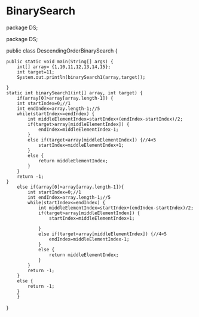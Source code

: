 # BinarySearch
package DS;

package DS;

public class DescendingOrderBinarySearch {

	public static void main(String[] args) {
		int[] array= {1,10,11,12,13,14,15};
		int target=11;
		System.out.println(binarySearch1(array,target));

	}
	static int binarySearch1(int[] array, int target) {
		if(array[0]>array[array.length-1]) {
		int startIndex=0;//1
		int endIndex=array.length-1;//5
		while(startIndex<=endIndex) {
			int middleElementIndex=startIndex+(endIndex-startIndex)/2;
			if(target>array[middleElementIndex]) {
				endIndex=middleElementIndex-1;
			}
			else if(target<array[middleElementIndex]) {//4<5
				startIndex=middleElementIndex+1;
			}
			else {
				return middleElementIndex;
			}
		}
		return -1;
	}
		else if(array[0]>array[array.length-1]){
			int startIndex=0;//1
			int endIndex=array.length-1;//5
			while(startIndex<=endIndex) {
				int middleElementIndex=startIndex+(endIndex-startIndex)/2;
				if(target>array[middleElementIndex]) {
					startIndex=middleElementIndex+1;
					
				}
				else if(target<array[middleElementIndex]) {//4<5
					endIndex=middleElementIndex-1;
				}
				else {
					return middleElementIndex;
				}
			}
			return -1;
		}
		else {
			return -1;
		}
		}
}

